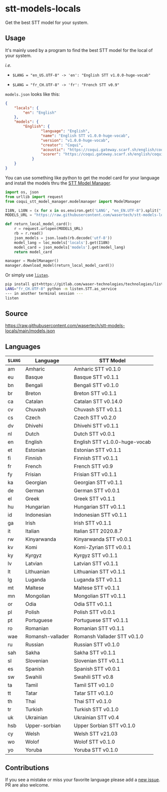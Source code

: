 # stt-models-locals

Get the best STT model for your system.

## Usage

It's mainly used by a program to find the best STT model for the local of your system.

_i.e._

 - `$LANG = "en_US.UTF-8" -> 'en': "English STT v1.0.0-huge-vocab"`

 - `$LANG = "fr_CH.UTF-8" -> 'fr': "French STT v0.9"`

`models.json` looks like this:
```json
{
    "locals": {
        "en": "English"
    },
    "models": {
        "English": {
                "language": "English",
                "name": "English STT v1.0.0-huge-vocab",
                "version": "v1.0.0-huge-vocab",
                "creator": "Coqui",
                "acoustic": "https://coqui.gateway.scarf.sh/english/coqui/v1.0.0-huge-vocab/model.tflite",
                "scorer": "https://coqui.gateway.scarf.sh/english/coqui/v1.0.0-huge-vocab/huge-vocabulary.scorer"
            }
    }
}
```

You can use something like python to get the model card for your language and install the models thru the [STT Model Manager](https://github.com/coqui-ai/stt-model-manager).

```python
import os, json
from urllib import request
from coqui_stt_model_manager.modelmanager import ModelManager

I18N, L10N = (x for x in os.environ.get('LANG', "en_EN.UTF-8").split(".")[0].split("_"))
MODELS_URL = "https://raw.githubusercontent.com/wasertech/stt-models-locals/main/models.json"

def return_local_model_card():
    r = request.urlopen(MODELS_URL)
    rb = r.read()
    json_models = json.loads(rb.decode('utf-8'))
    model_lang = loc_models['locals'].get(I18N)
    model_card = json_models['models'].get(model_lang)
    return model_card

manager = ModelManager()
manager.download_model(return_local_model_card())
```

Or simply use [`listen`](https://gitlab.com/waser-technologies/technologies/listen).

```zsh
pip install git+https://gitlab.com/waser-technologies/technologies/listen.git
LANG="fr_CH.UTF-8" python -m listen.STT.as_service
--- in another terminal session ---
listen
```

## Source

https://raw.githubusercontent.com/wasertech/stt-models-locals/main/models.json

## Languages

| `$LANG` | Language | STT Model |
| ------- | -------- | --------- |
| am | Amharic | Amharic STT v0.1.0 |
| eu | Basque | Basque STT v0.1.1 |
| bn | Bengali | Bengali STT v0.1.0 |
| br | Breton | Breton STT v0.1.1 |
| ca | Catalan | Catalan STT v0.14.0 |
| cv | Chuvash | Chuvash STT v0.1.1 |
| cs | Czech | Czech STT v0.2.0 |
| dv | Dhivehi | Dhivehi STT v0.1.1 |
| nl | Dutch | Dutch STT v0.0.1 |
| en | English | English STT v1.0.0-huge-vocab |
| et | Estonian | Estonian STT v0.1.1 |
| fi | Finnish | Finnish STT v0.1.1 |
| fr | French | French STT v0.9 |
| fy | Frisian | Frisian STT v0.1.1 |
| ka | Georgian | Georgian STT v0.1.1 |
| de | German | German STT v0.0.1 |
| el | Greek | Greek STT v0.1.1 |
| hu | Hungarian | Hungarian STT v0.1.1 |
| id | Indonesian | Indonesian STT v0.1.1 |
| ga | Irish | Irish STT v0.1.1 |
| it | Italian | Italian STT 2020.8.7 |
| rw | Kinyarwanda | Kinyarwanda STT v0.0.1 |
| kv | Komi | Komi-Zyrian STT v0.0.1 |
| ky | Kyrgyz | Kyrgyz STT v0.1.1 |
| lv | Latvian | Latvian STT v0.1.1 |
| lt | Lithuanian | Lithuanian STT v0.1.1 |
| lg | Luganda | Luganda STT v0.1.1 |
| mt | Maltese | Maltese STT v0.1.1 |
| mn | Mongolian | Mongolian STT v0.1.1 |
| or | Odia | Odia STT v0.1.1 |
| pl | Polish | Polish STT v0.0.1 |
| pt | Portuguese | Portuguese STT v0.1.1 |
| ro | Romanian | Romanian STT v0.1.1 |
| wae | Romansh-vallader | Romansh Vallader STT v0.1.0 |
| ru | Russian | Russian STT v0.1.0 |
| sah | Sakha | Sakha STT v0.1.1 |
| sl | Slovenian | Slovenian STT v0.1.1 |
| es | Spanish | Spanish STT v0.0.1 |
| sw | Swahili | Swahili STT v0.8 |
| ta | Tamil | Tamil STT v0.1.0 |
| tt | Tatar | Tatar STT v0.1.0 |
| th | Thai | Thai STT v0.1.0 |
| tr | Turkish | Turkish STT v0.1.0 |
| uk | Ukrainian | Ukrainian STT v0.4 |
| hsb | Upper-sorbian | Upper Sorbian STT v0.1.0 |
| cy | Welsh | Welsh STT v21.03 |
| wo | Wolof | Wolof STT v0.1.0 |
| yo | Yoruba | Yoruba STT v0.1.0 |

## Contributions

If you see a mistake or miss your favorite language please add a [new issue](https://github.com/wasertech/stt-models-locals/issues/new/choose). PR are also welcome. 
